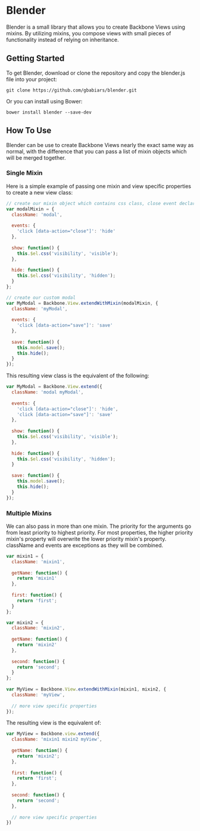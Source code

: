 # Blender

Blender is a small library that allows you to create Backbone Views using mixins.  By utilizing mixins, you compose views with small pieces of functionality instead of relying on inheritance.

## Getting Started

To get Blender, download or clone the repository and copy the blender.js file into your project:
```
git clone https://github.com/gbabiars/blender.git
```
Or you can install using Bower:
```
bower install blender --save-dev
```

## How To Use

Blender can be use to create Backbone Views nearly the exact same way as normal, with the difference that you can pass a list of mixin objects which will be merged together.

### Single Mixin
Here is a simple example of passing one mixin and view specific properties to create a new view class:
```js
// create our mixin object which contains css class, close event declaration and hide/show methods
var modalMixin = {
  className: 'modal',
  
  events: {
    'click [data-action="close"]': 'hide'
  },
  
  show: function() {
    this.$el.css('visibility', 'visible');
  },
  
  hide: function() {
    this.$el.css('visibility', 'hidden');
  }
};

// create our custom modal
var MyModal = Backbone.View.extendWithMixin(modalMixin, {
  className: 'myModal',
  
  events: {
    'click [data-action="save"]': 'save'
  },
  
  save: function() {
    this.model.save();
    this.hide();
  }
});
```

This resulting view class is the equivalent of the following:
```js
var MyModal = Backbone.View.extend({
  className: 'modal myModal',
  
  events: {
    'click [data-action="close"]': 'hide',
    'click [data-action="save"]': 'save'
  },
  
  show: function() {
    this.$el.css('visibility', 'visible');
  },
  
  hide: function() {
    this.$el.css('visibility', 'hidden');
  }
  
  save: function() {
    this.model.save();
    this.hide();
  }
});
```

### Multiple Mixins

We can also pass in more than one mixin.  The priority for the arguments go from least priority to highest priority.  For most properties, the higher priority mixin's property will overwrite the lower priority mixin's property.  className and events are exceptions as they will be combined.
```js
var mixin1 = {
  className: 'mixin1',
  
  getName: function() {
    return 'mixin1'
  },
  
  first: function() {
    return 'first';
  }
};

var mixin2 = {
  className: 'mixin2',
  
  getName: function() {
    return 'mixin2'
  },
  
  second: function() {
    return 'second';
  }
};
  
var MyView = Backbone.View.extendWithMixin(mixin1, mixin2, {
  className: 'myView',
  
  // more view specific properties
});
```
The resulting view is the equivalent of:
```js
var MyView = Backbone.view.extend({
  className: 'mixin1 mixin2 myView',
  
  getName: function() {
    return 'mixin2';
  },
  
  first: function() {
    return 'first';
  },
  
  second: function() {
    return 'second';
  },
  
  // more view specific properties
})
```
